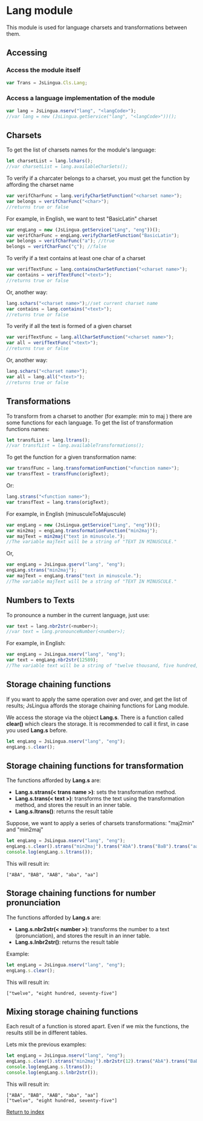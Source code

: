 # Lang module

This module is used for language charsets and transformations between them.

## Accessing

### Access the module itself

```javascript
var Trans = JsLingua.Cls.Lang;
```

### Access a language implementation of the module

```javascript
var lang = JsLingua.nserv("lang", "<langCode>");
//var lang = new (JsLingua.getService("lang", "<langCode>"))();
```

## Charsets

To get the list of charsets names for the module's language:

```javascript
let charsetList = lang.lchars();
//var charsetList = lang.availableCharSets();
```

To verify if a charcater belongs to a charset, you must get the function by affording the charset name

```javascript
var verifCharFunc = lang.verifyCharSetFunction("<charset name>");
var belongs = verifCharFunc("<char>");
//returns true or false
```

For example, in English, we want to test "BasicLatin" charset

```javascript
var engLang = new (JsLingua.getService("Lang", "eng"))();
var verifCharFunc = engLang.verifyCharSetFunction("BasicLatin");
var belongs = verifCharFunc("a"); //true
belongs = verifCharFunc("ç"); //false
```

To verify if a text contains at least one char of a charset

```javascript
var verifTextFunc = lang.containsCharSetFunction("<charset name>");
var contains = verifTextFunc("<text>");
//returns true or false
```

Or, another way:

```javascript
lang.schars("<charset name>");//set current charset name
var contains = lang.contains("<text>");
//returns true or false
```

To verify if all the text is formed of a given charset

```javascript
var verifTextFunc = lang.allCharSetFunction("<charset name>");
var all = verifTextFunc("<text>");
//returns true or false
```

Or, another way:

```javascript
lang.schars("<charset name>");
var all = lang.all("<text>");
//returns true or false
```

## Transformations

To transform from a charset to another (for example: min to maj ) there are some functions for each language.
To get the list of transformation functions names:

```javascript
let transfList = lang.ltrans();
//var transfList = lang.availableTransformations();
```

To get the function for a given transformation name:
```javascript
var transfFunc = lang.transformationFunction("<function name>");
var transfText = transfFunc(origText);
```

Or:
```javascript
lang.strans("<function name>");
var transfText = lang.trans(origText);
```

For example, in English (minusculeToMajuscule)

```javascript
var engLang = new (JsLingua.getService("Lang", "eng"))();
var min2maj = engLang.transformationFunction("min2maj");
var majText = min2maj("text in minuscule.");
//The variable majText will be a string of "TEXT IN MINUSCULE."
```

Or,

```javascript
var engLang = JsLingua.gserv("lang", "eng");
engLang.strans("min2maj");
var majText = engLang.trans("text in minuscule.");
//The variable majText will be a string of "TEXT IN MINUSCULE."
```

## Numbers to Texts

To pronounce a number in the current language, just use:

```javascript
var text = lang.nbr2str(<number>);
//var text = lang.pronounceNumber(<number>);
```

For example, in English:

```javascript
var engLang = JsLingua.nserv("lang", "eng");
var text = engLang.nbr2str(12589);
//The variable text will be a string of "twelve thousand, five hundred, eighty-nine"
```

## Storage chaining functions

If you want to apply the same operation over and over, and get the list of results;
JsLingua affords the storage chaining functions for Lang module.

We access the storage via the object **Lang.s**. There is a function called **clear()** which clears
the storage. It is recommended to call it first, in case you used **Lang.s** before.

```javascript
let engLang = JsLingua.nserv("lang", "eng");
engLang.s.clear();
```

## Storage chaining functions for transformation

The functions afforded by **Lang.s** are:

- **Lang.s.strans(< trans name >)**: sets the transformation method.
- **Lang.s.trans(< text >)**: transforms the text using the transformation method, and stores the result in an inner table.
- **Lang.s.ltrans()**: returns the result table

Suppose, we want to apply a series of charsets transformations: "maj2min" and "min2maj"

```javascript
let engLang = JsLingua.nserv("lang", "eng");
engLang.s.clear().strans("min2maj").trans("AbA").trans("BaB").trans("aaB").strans("maj2min").trans("AbA").trans("AA");
console.log(engLang.s.ltrans());
```

This will result in:
```
["ABA", "BAB", "AAB", "aba", "aa"]
```

## Storage chaining functions for number pronunciation

The functions afforded by **Lang.s** are:

- **Lang.s.nbr2str(< number >)**: transforms the number to a text (pronunciation), and stores the result in an inner table.
- **Lang.s.lnbr2str()**: returns the result table

Example:

```javascript
let engLang = JsLingua.nserv("lang", "eng");
engLang.s.clear();

```

This will result in:
```
["twelve", "eight hundred, seventy-five"]
```

## Mixing storage chaining functions

Each result of a function is stored apart. Even if we mix the functions, the results still be in different tables.

Lets mix the previous examples:

```javascript
let engLang = JsLingua.nserv("lang", "eng");
engLang.s.clear().strans("min2maj").nbr2str(12).trans("AbA").trans("BaB").trans("aaB").nbr2str(875).strans("maj2min").trans("AbA").trans("AA");
console.log(engLang.s.ltrans());
console.log(engLang.s.lnbr2str());
```

This will result in:
```
["ABA", "BAB", "AAB", "aba", "aa"]
["twelve", "eight hundred, seventy-five"]
```


[Return to index](./index.md)
